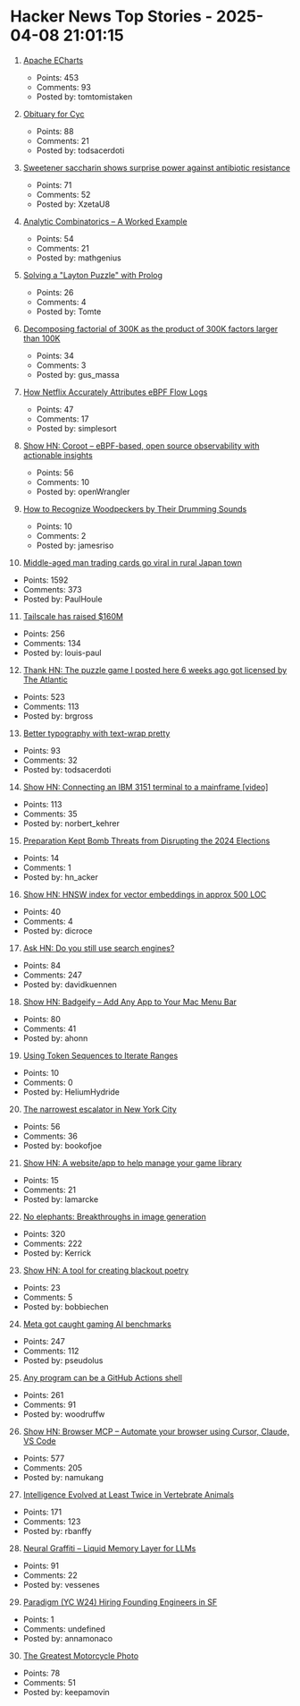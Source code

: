 # Hacker News Top Stories - 2025-04-08 21:01:15

1. [Apache ECharts](https://echarts.apache.org/en/index.html)
   - Points: 453
   - Comments: 93
   - Posted by: tomtomistaken

2. [Obituary for Cyc](https://yuxi-liu-wired.github.io/essays/posts/cyc/)
   - Points: 88
   - Comments: 21
   - Posted by: todsacerdoti

3. [Sweetener saccharin shows surprise power against antibiotic resistance](https://www.brunel.ac.uk/news-and-events/news/articles/Sweetener-saccharin-shows-surprise-power-against-antibiotic-resistance)
   - Points: 71
   - Comments: 52
   - Posted by: XzetaU8

4. [Analytic Combinatorics – A Worked Example](https://grossack.site/2025/04/08/analytic-combinatorics-example.html)
   - Points: 54
   - Comments: 21
   - Posted by: mathgenius

5. [Solving a "Layton Puzzle" with Prolog](https://buttondown.com/hillelwayne/archive/a48fce5b-8a05-4302-b620-9b26f057f145/)
   - Points: 26
   - Comments: 4
   - Posted by: Tomte

6. [Decomposing factorial of 300K as the product of 300K factors larger than 100K](http://gus-massa.blogspot.com/2025/04/decomposing-factorial-of-300k-as.html)
   - Points: 34
   - Comments: 3
   - Posted by: gus_massa

7. [How Netflix Accurately Attributes eBPF Flow Logs](https://netflixtechblog.com/how-netflix-accurately-attributes-ebpf-flow-logs-afe6d644a3bc)
   - Points: 47
   - Comments: 17
   - Posted by: simplesort

8. [Show HN: Coroot – eBPF-based, open source observability with actionable insights](https://github.com/coroot/coroot)
   - Points: 56
   - Comments: 10
   - Posted by: openWrangler

9. [How to Recognize Woodpeckers by Their Drumming Sounds](https://www.allaboutbirds.org/news/how-to-recognize-woodpeckers-by-their-drumming-sounds/)
   - Points: 10
   - Comments: 2
   - Posted by: jamesriso

10. [Middle-aged man trading cards go viral in rural Japan town](https://www.tokyoweekender.com/entertainment/middle-aged-man-trading-cards-go-viral-in-japan/)
   - Points: 1592
   - Comments: 373
   - Posted by: PaulHoule

11. [Tailscale has raised $160M](https://tailscale.com/blog/series-c)
   - Points: 256
   - Comments: 134
   - Posted by: louis-paul

12. [Thank HN: The puzzle game I posted here 6 weeks ago got licensed by The Atlantic](https://www.theatlantic.com/games/bracket-city/)
   - Points: 523
   - Comments: 113
   - Posted by: brgross

13. [Better typography with text-wrap pretty](https://webkit.org/blog/16547/better-typography-with-text-wrap-pretty/)
   - Points: 93
   - Comments: 32
   - Posted by: todsacerdoti

14. [Show HN: Connecting an IBM 3151 terminal to a mainframe [video]](https://www.youtube.com/watch?v=V14ac9cRi9Q)
   - Points: 113
   - Comments: 35
   - Posted by: norbert_kehrer

15. [Preparation Kept Bomb Threats from Disrupting the 2024 Elections](https://www.brennancenter.org/our-work/analysis-opinion/preparation-kept-bomb-threats-disrupting-2024-elections)
   - Points: 14
   - Comments: 1
   - Posted by: hn_acker

16. [Show HN: HNSW index for vector embeddings in approx 500 LOC](https://github.com/dicroce/hnsw)
   - Points: 40
   - Comments: 4
   - Posted by: dicroce

17. [Ask HN: Do you still use search engines?](undefined)
   - Points: 84
   - Comments: 247
   - Posted by: davidkuennen

18. [Show HN: Badgeify – Add Any App to Your Mac Menu Bar](https://badgeify.app/)
   - Points: 80
   - Comments: 41
   - Posted by: ahonn

19. [Using Token Sequences to Iterate Ranges](https://brevzin.github.io/c++/2025/04/03/token-sequence-for/)
   - Points: 10
   - Comments: 0
   - Posted by: HeliumHydride

20. [The narrowest escalator in New York City](https://www.doobybrain.com/blog/the-narrowest-escalator-in-new-york)
   - Points: 56
   - Comments: 36
   - Posted by: bookofjoe

21. [Show HN: A website/app to help manage your game library](https://gamenode.app)
   - Points: 15
   - Comments: 21
   - Posted by: lamarcke

22. [No elephants: Breakthroughs in image generation](https://www.oneusefulthing.org/p/no-elephants-breakthroughs-in-image)
   - Points: 320
   - Comments: 222
   - Posted by: Kerrick

23. [Show HN: A tool for creating blackout poetry](https://bobbiec.github.io/blackout-poetry.html)
   - Points: 23
   - Comments: 5
   - Posted by: bobbiechen

24. [Meta got caught gaming AI benchmarks](https://www.theverge.com/meta/645012/meta-llama-4-maverick-benchmarks-gaming)
   - Points: 247
   - Comments: 112
   - Posted by: pseudolus

25. [Any program can be a GitHub Actions shell](https://yossarian.net/til/post/any-program-can-be-a-github-actions-shell/)
   - Points: 261
   - Comments: 91
   - Posted by: woodruffw

26. [Show HN: Browser MCP – Automate your browser using Cursor, Claude, VS Code](https://browsermcp.io/)
   - Points: 577
   - Comments: 205
   - Posted by: namukang

27. [Intelligence Evolved at Least Twice in Vertebrate Animals](https://www.quantamagazine.org/intelligence-evolved-at-least-twice-in-vertebrate-animals-20250407/)
   - Points: 171
   - Comments: 123
   - Posted by: rbanffy

28. [Neural Graffiti – Liquid Memory Layer for LLMs](https://github.com/babycommando/neuralgraffiti)
   - Points: 91
   - Comments: 22
   - Posted by: vessenes

29. [Paradigm (YC W24) Hiring Founding Engineers in SF](https://www.ycombinator.com/companies/paradigm/jobs/nFNWweP-founding-engineer)
   - Points: 1
   - Comments: undefined
   - Posted by: annamonaco

30. [The Greatest Motorcycle Photo](https://www.life.com/arts-entertainment/the-greatest-motorcycle-photo-ever/)
   - Points: 78
   - Comments: 51
   - Posted by: keepamovin

